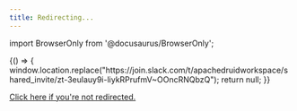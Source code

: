 ```yaml
---
title: Redirecting...
---
```


import BrowserOnly from '@docusaurus/BrowserOnly';

<BrowserOnly>
      {() => {
        window.location.replace("https://join.slack.com/t/apachedruidworkspace/shared_invite/zt-3eulauy9i-liykRPrufmV~OOncRNQbzQ");
        return null;
      }}
    </BrowserOnly>


<a href ="https://join.slack.com/t/apachedruidworkspace/shared_invite/zt-3eulauy9i-liykRPrufmV~OOncRNQbzQ">Click here if you're not redirected.</a>